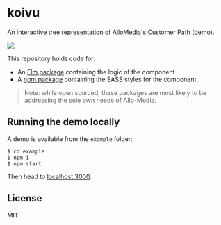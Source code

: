 koivu
=====

An interactive tree representation of [AlloMedia](https://www.allo-media.fr/)'s
Customer Path ([demo](https://allo-media.github.io/koivu/)).

![](https://i.imgur.com/SU7mcqK.png)

This repository holds code for:

- An [Elm package] containing the logic of the component
- A [npm package] containing the SASS styles for the component

> Note: while open sourced, these packages are most likely to be addressing the
sole own needs of Allo-Media.

## Running the demo locally

A demo is available from the `example` folder:

```
$ cd example
$ npm i
$ npm start
```

Then head to [localhost:3000](http://localhost:3000).

## License

MIT

[Elm package]: http://package.elm-lang.org/packages/allo-media/koivu
[npm package]: https://www.npmjs.com/package/koivu-styles

